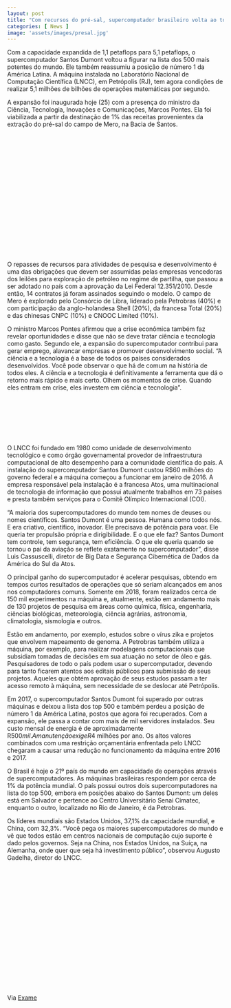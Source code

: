 ```yaml
---
layout: post
title: "Com recursos do pré-sal, supercomputador brasileiro volta ao top 500"
categories: [ News ]
image: 'assets/images/presal.jpg'
---
```


Com a capacidade expandida de 1,1 petaflops para 5,1 petaflops, o supercomputador Santos Dumont voltou a figurar na lista dos 500 mais potentes do mundo. Ele também reassumiu a posição de número 1 da América Latina. A máquina instalada no Laboratório Nacional de Computação Científica (LNCC), em Petrópolis (RJ), tem agora condições de realizar 5,1 milhões de bilhões de operações matemáticas por segundo.

A expansão foi inaugurada hoje (25) com a presença do ministro da Ciência, Tecnologia, Inovações e Comunicações, Marcos Pontes. Ela foi viabilizada a partir da destinação de 1% das receitas provenientes da extração do pré-sal do campo de Mero, na Bacia de Santos.

<!-- QUADRADO -->
<script async src="//pagead2.googlesyndication.com/pagead/js/adsbygoogle.js"></script>
<ins class="adsbygoogle"
style="display:inline-block;width:336px;height:280px"
data-ad-client="ca-pub-2838251107855362"
data-ad-slot="5351066970"></ins>
<script>
(adsbygoogle = window.adsbygoogle || []).push({});
</script>

O repasses de recursos para atividades de pesquisa e desenvolvimento é uma das obrigações que devem ser assumidas pelas empresas vencedoras dos leilões para exploração de petróleo no regime de partilha, que passou a ser adotado no país com a aprovação da Lei Federal 12.351/2010. Desde então, 14 contratos já foram assinados seguindo o modelo. O campo de Mero é explorado pelo Consórcio de Libra, liderado pela Petrobras (40%) e com participação da anglo-holandesa Shell (20%), da francesa Total (20%) e das chinesas CNPC (10%) e CNOOC Limited (10%).

O ministro Marcos Pontes afirmou que a crise econômica também faz revelar oportunidades e disse que não se deve tratar ciência e tecnologia como gasto. Segundo ele, a expansão do supercomputador contribui para gerar emprego, alavancar empresas e promover desenvolvimento social. “A ciência e a tecnologia é a base de todos os países considerados desenvolvidos. Você pode observar o que há de comum na história de todos eles. A ciência e a tecnologia é definitivamente a ferramenta que dá o retorno mais rápido e mais certo. Olhem os momentos de crise. Quando eles entram em crise, eles investem em ciência e tecnologia”.    

<!-- MINI ANÚNCIO -->
<script async src="//pagead2.googlesyndication.com/pagead/js/adsbygoogle.js"></script>
<!-- Games Root -->
<ins class="adsbygoogle"
style="display:inline-block;width:730px;height:95px"
data-ad-client="ca-pub-2838251107855362"
data-ad-slot="5351066970"></ins>
<script>
(adsbygoogle = window.adsbygoogle || []).push({});
</script>

O LNCC foi fundado em 1980 como unidade de desenvolvimento tecnológico e como órgão governamental provedor de infraestrutura computacional de alto desempenho para a comunidade científica do país. A instalação do supercomputador Santos Dumont custou R$60 milhões do governo federal e a máquina começou a funcionar em janeiro de 2016. A empresa responsável pela instalação é a francesa Atos, uma multinacional de tecnologia de informação que possui atualmente trabalhos em 73 países e presta também serviços para o Comitê Olímpico Internacional (COI).

“A maioria dos supercomputadores do mundo tem nomes de deuses ou nomes científicos. Santos Dumont é uma pessoa. Humana como todos nós. E era criativo, científico, inovador. Ele precisava de potência para voar. Ele queria ter propulsão própria e dirigibilidade. E o que ele faz? Santos Dumont tem controle, tem segurança, tem eficiência. O que ele queria quando se tornou o pai da aviação se reflete exatamente no supercomputador”, disse Luis Cassuscelli, diretor de Big Data e Segurança Cibernética de Dados da América do Sul da Atos.

<!-- RETANGULO LARGO 2 -->
<script async src="//pagead2.googlesyndication.com/pagead/js/adsbygoogle.js"></script>
<ins class="adsbygoogle"
style="display:block; text-align:center;"
data-ad-layout="in-article"
data-ad-format="fluid"
data-ad-client="ca-pub-2838251107855362"
data-ad-slot="8549252987"></ins>
<script>
(adsbygoogle = window.adsbygoogle || []).push({});
</script>

O principal ganho do supercomputador é acelerar pesquisas, obtendo em tempos curtos resultados de operações que só seriam alcançados em anos nos computadores comuns. Somente em 2018, foram realizados cerca de 150 mil experimentos na máquina e, atualmente, estão em andamento mais de 130 projetos de pesquisa em áreas como química, física, engenharia, ciências biológicas, meteorologia, ciência agrárias, astronomia, climatologia, sismologia e outros.

Estão em andamento, por exemplo, estudos sobre o vírus zika e projetos que envolvem mapeamento de genoma. A Petrobras também utiliza a máquina, por exemplo, para realizar modelagens computacionais que subsidiam tomadas de decisões em sua atuação no setor de óleo e gás. Pesquisadores de todo o país podem usar o supercomputador, devendo para tanto ficarem atentos aos editais públicos para submissão de seus projetos. Aqueles que obtém aprovação de seus estudos passam a ter acesso remoto à máquina, sem necessidade de se deslocar até Petrópolis.

<!-- RETANGULO LARGO -->
<script async src="https://pagead2.googlesyndication.com/pagead/js/adsbygoogle.js"></script>
<!-- Informat -->
<ins class="adsbygoogle"
style="display:block"
data-ad-client="ca-pub-2838251107855362"
data-ad-slot="2327980059"
data-ad-format="auto"
data-full-width-responsive="true"></ins>
<script>
(adsbygoogle = window.adsbygoogle || []).push({});
</script>

Em 2017, o supercomputador Santos Dumont foi superado por outras máquinas e deixou a lista dos top 500 e também perdeu a posição de número 1 da América Latina, postos que agora foi recuperados. Com a expansão, ele passa a contar com mais de mil servidores instalados. Seu custo mensal de energia é de aproximadamente R$500 mil. A manutenção exige R$4 milhões por ano. Os altos valores combinados com uma restrição orçamentária enfrentada pelo LNCC chegaram a causar uma redução no funcionamento da máquina entre 2016 e 2017.

O Brasil é hoje o 21º país do mundo em capacidade de operações através de supercomputadores. As máquinas brasileiras respondem por cerca de 1% da potência mundial. O país possui outros dois supercomputadores na lista do top 500, embora em posições abaixo do Santos Dumont: um deles está em Salvador e pertence ao Centro Universitário Senai Cimatec, enquanto o outro, localizado no Rio de Janeiro, é da Petrobras.

Os líderes mundiais são Estados Unidos, 37,1% da capacidade mundial, e China, com 32,3%. “Você pega os maiores supercomputadores do mundo e vê que todos estão em centros nacionais de computação cujo suporte é dado pelos governos. Seja na China, nos Estados Unidos, na Suíça, na Alemanha, onde quer que seja há investimento público”, observou Augusto Gadelha, diretor do LNCC.

<!-- QUADRADO -->
<script async src="//pagead2.googlesyndication.com/pagead/js/adsbygoogle.js"></script>
<ins class="adsbygoogle"
style="display:inline-block;width:336px;height:280px"
data-ad-client="ca-pub-2838251107855362"
data-ad-slot="5351066970"></ins>
<script>
(adsbygoogle = window.adsbygoogle || []).push({});
</script>

Via [Exame](https://exame.abril.com.br/tecnologia/com-recursos-do-pre-sal-supercomputador-brasileiro-volta-ao-top-500/)
